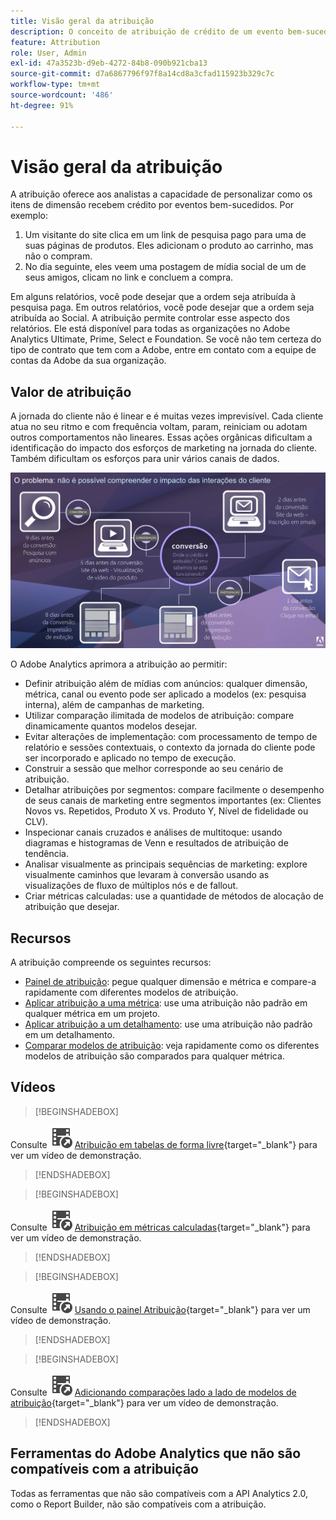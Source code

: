```yaml
---
title: Visão geral da atribuição
description: O conceito de atribuição de crédito de um evento bem-sucedido a vários itens de dimensão.
feature: Attribution
role: User, Admin
exl-id: 47a3523b-d9eb-4272-84b8-090b921cba13
source-git-commit: d7a6867796f97f8a14cd8a3cfad115923b329c7c
workflow-type: tm+mt
source-wordcount: '486'
ht-degree: 91%

---
```


# Visão geral da atribuição

A atribuição oferece aos analistas a capacidade de personalizar como os itens de dimensão recebem crédito por eventos bem-sucedidos. Por exemplo:

1. Um visitante do site clica em um link de pesquisa pago para uma de suas páginas de produtos. Eles adicionam o produto ao carrinho, mas não o compram.
2. No dia seguinte, eles veem uma postagem de mídia social de um de seus amigos, clicam no link e concluem a compra.

Em alguns relatórios, você pode desejar que a ordem seja atribuída à pesquisa paga. Em outros relatórios, você pode desejar que a ordem seja atribuída ao Social. A atribuição permite controlar esse aspecto dos relatórios. Ele está disponível para todas as organizações no Adobe Analytics Ultimate, Prime, Select e Foundation. Se você não tem certeza do tipo de contrato que tem com a Adobe, entre em contato com a equipe de contas da Adobe da sua organização.

## Valor de atribuição

A jornada do cliente não é linear e é muitas vezes imprevisível. Cada cliente atua no seu ritmo e com frequência voltam, param, reiniciam ou adotam outros comportamentos não lineares. Essas ações orgânicas dificultam a identificação do impacto dos esforços de marketing na jornada do cliente. Também dificultam os esforços para unir vários canais de dados.

![Problema de atribuição](assets/attribution_iq_problem.png)

O Adobe Analytics aprimora a atribuição ao permitir:

* Definir atribuição além de mídias com anúncios: qualquer dimensão, métrica, canal ou evento pode ser aplicado a modelos (ex: pesquisa interna), além de campanhas de marketing.
* Utilizar comparação ilimitada de modelos de atribuição: compare dinamicamente quantos modelos desejar.
* Evitar alterações de implementação: com processamento de tempo de relatório e sessões contextuais, o contexto da jornada do cliente pode ser incorporado e aplicado no tempo de execução.
* Construir a sessão que melhor corresponde ao seu cenário de atribuição.
* Detalhar atribuições por segmentos: compare facilmente o desempenho de seus canais de marketing entre segmentos importantes (ex: Clientes Novos vs. Repetidos, Produto X vs. Produto Y, Nível de fidelidade ou CLV).
* Inspecionar canais cruzados e análises de multitoque: usando diagramas e histogramas de Venn e resultados de atribuição de tendência.
* Analisar visualmente as principais sequências de marketing: explore visualmente caminhos que levaram à conversão usando as visualizações de fluxo de múltiplos nós e de fallout.
* Criar métricas calculadas: use a quantidade de métodos de alocação de atribuição que desejar.

## Recursos

A atribuição compreende os seguintes recursos:

* [Painel de atribuição](../c-panels/attribution.md): pegue qualquer dimensão e métrica e compare-a rapidamente com diferentes modelos de atribuição.
* [Aplicar atribuição a uma métrica](../visualizations/freeform-table/column-row-settings/column-settings.md): use uma atribuição não padrão em qualquer métrica em um projeto.
* [Aplicar atribuição a um detalhamento](../components/dimensions/t-breakdown-fa.md): use uma atribuição não padrão em um detalhamento.
* [Comparar modelos de atribuição](../components/apply-create-metrics.md): veja rapidamente como os diferentes modelos de atribuição são comparados para qualquer métrica.

## Vídeos


>[!BEGINSHADEBOX]

Consulte ![VideoCheckedOut](/help/assets/icons/VideoCheckedOut.svg) [Atribuição em tabelas de forma livre](https://video.tv.adobe.com/v/33016?quality=12&learn=on&captions=por_br){target="_blank"} para ver um vídeo de demonstração.

>[!ENDSHADEBOX]


>[!BEGINSHADEBOX]

Consulte ![VideoCheckedOut](/help/assets/icons/VideoCheckedOut.svg) [Atribuição em métricas calculadas](https://video.tv.adobe.com/v/30759?quality=12&learn=on&captions=por_br){target="_blank"} para ver um vídeo de demonstração.

>[!ENDSHADEBOX]


>[!BEGINSHADEBOX]

Consulte ![VideoCheckedOut](/help/assets/icons/VideoCheckedOut.svg) [Usando o painel Atribuição](https://video.tv.adobe.com/v/33012?quality=12&learn=on&captions=por_br){target="_blank"} para ver um vídeo de demonstração.

>[!ENDSHADEBOX]


>[!BEGINSHADEBOX]

Consulte ![VideoCheckedOut](/help/assets/icons/VideoCheckedOut.svg) [Adicionando comparações lado a lado de modelos de atribuição](https://video.tv.adobe.com/v/327798?quality=12&learn=on&captions=por_br){target="_blank"} para ver um vídeo de demonstração.

>[!ENDSHADEBOX]


## Ferramentas do Adobe Analytics que não são compatíveis com a atribuição

Todas as ferramentas que não são compatíveis com a API Analytics 2.0, como o Report Builder, não são compatíveis com a atribuição.